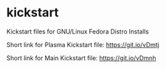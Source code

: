 # kickstart
Kickstart files for GNU/Linux Fedora Distro Installs

Short link for Plasma Kickstart file:
https://git.io/vDmtj

Short link for Main Kickstart file:
https://git.io/vDmnh
